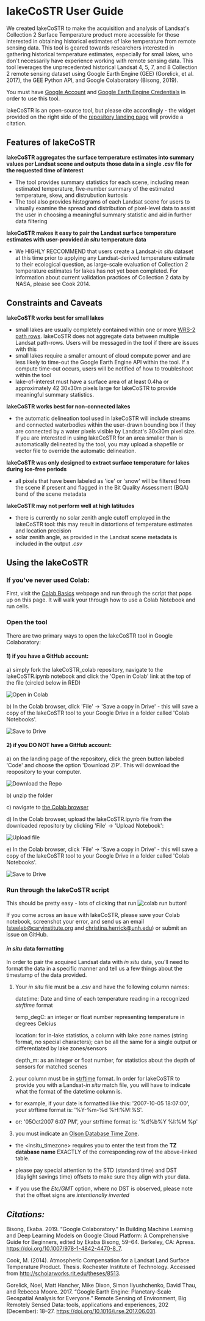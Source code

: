 # lakeCoSTR User Guide

We created lakeCoSTR to make the acquisition and analysis of Landsat's Collection 2 Surface Temperature product more accessible for those interested in obtaining historical estimates of lake temperature from remote sensing data. This tool is geared towards researchers interested in gathering historical temperature estimates, especially for small lakes, who don't necessarily have experience working with remote sensing data. This tool leverages the unprecedented historical Landsat 4, 5, 7, and 8 Collection 2 remote sensing dataset using Google Earth Engine (GEE) (Gorelick, et al. 2017), the GEE Python API, and Google Colaboratory (Bisong, 2019).

You must have <a href="https://support.google.com/accounts/answer/27441?hl=en" target="_blank" rel="noopener noreferrer">Google Account</a> and <a href="https://signup.earthengine.google.com/" target="_blank" rel="noopener noreferrer">Google Earth Engine Credentials</a> in order to use this tool.

lakeCoSTR is an open-source tool, but please cite accordingly - the widget provided on the right side of the <a href = "https://github.com/lakeCoSTR/lakeCoSTR_colab" target="_blank" rel="noopener noreferrer">repository landing page</a> will provide a citation.


## Features of lakeCoSTR

__lakeCoSTR aggregates the surface temperature estimates into summary values per Landsat scene and outputs those data in a single *.csv* file for the requested time of interest__
 - The tool provides summary statistics for each scene, including mean estimated temperature, five-number summary of the estimated temperature, skew, and distrubution kurtosis
 - The tool also provides histograms of each Landsat scene for users to visually examine the spread and distribution of pixel-level data to assist the user in choosing a meaningful summary statistic and aid in further data filtering

__lakeCoSTR makes it easy to pair the Landsat surface temperature estimates with user-provided *in situ* temperature data__
 - We HIGHLY RECCOMMEND that users create a Landsat-*in situ* dataset at this time prior to applying any Landsat-derived temperature estimate to their ecological question, as large-scale evaluation of Collection 2 temperature estimates for lakes has not yet been completed. For information about current validation practices of Collection 2 data by NASA, please see Cook 2014.


## Constraints and Caveats 

__lakeCoSTR works best for small lakes__
 - small lakes are usually completely contained within one or more <a href = "https://landsat.gsfc.nasa.gov/about/the-worldwide-reference-system/" target="_blank" rel="noopener noreferrer">WRS-2 path rows</a>. lakeCoSTR does not aggregate data between multiple Landsat path-rows. Users will be messaged in the tool if there are issues with this
 - small lakes require a smaller amount of cloud compute power and are less likely to time-out the Google Earth Engine API within the tool. If a compute time-out occurs, users will be notified of how to troubleshoot within the tool
 - lake-of-interest must have a surface area of at least 0.4ha or approximately 42 30x30m pixels large for lakeCoSTR to provide meaningful summary statistics.

__lakeCoSTR works best for non-connected lakes__
 - the automatic delineation tool used in lakeCoSTR will include streams and connected waterbodies within the user-drawn bounding box if they are connected by a water pixels visible by Landsat's 30x30m pixel size. If you are interested in using lakeCoSTR for an area smaller than is automatically delineated by the tool, you may upload a shapefile or vector file to override the automatic delineation.

__lakeCoSTR was only designed to extract surface temperature for lakes during ice-free periods__
 - all pixels that have been labeled as 'ice' or 'snow' will be filtered from the scene if present and flagged in the Bit Quality Assessment (BQA) band of the scene metadata

__lakeCoSTR may not perform well at high latitudes__
 - there is currently no solar zenith angle cutoff employed in the lakeCoSTR tool: this may result in distortions of temperature estimates and location precision
 - solar zenith angle, as provided in the Landsat scene metadata is included in the output *.csv*


## Using the lakeCoSTR

### If you've never used Colab:

First, visit the <a href = "https://colab.research.google.com/" target="_blank" rel="noopener noreferrer">Colab Basics</a> webpage and run through the script that pops up on this page. It will walk your through how to use a Colab Notebook and run cells.

### Open the tool 

There are two primary ways to open the lakeCoSTR tool in Google Colaboratory:

#### 1) if you have a GitHub account:
    
a) simply fork the lakeCoSTR_colab repository, navigate to the lakeCoSTR.ipynb notebook and click the 'Open in Colab' link at the top of the file (circled below in RED)
    
![Open in Colab](imgs/lakeCoSTR_open.png)

b) In the Colab browser, click 'File' -> 'Save a copy in Drive' - this will save a copy of the lakeCoSTR tool to your Google Drive in a folder called 'Colab Notebooks'.
    
![Save to Drive](imgs/lakeCoSTR_save.png)


#### 2) if you __DO NOT__ have a GitHub account:
    
a) on the landing page of the repository, click the green button labeled 'Code' and choose the option 'Download ZIP'. This will download the reopository to your computer.
    
![Download the Repo](imgs/lakeCoSTR_download.png)

b) unzip the folder

c) navigate to <a href = "https://colab.research.google.com/" target="_blank" rel="noopener noreferrer">the Colab browser</a>

d) In the Colab browser, upload the lakeCoSTR.ipynb file from the downloaded repository by clicking 'File' -> 'Upload Notebook':
    
![Upload file](imgs/lakeCoSTR_upload.png)

e) In the Colab browser, click 'File' -> 'Save a copy in Drive' - this will save a copy of the lakeCoSTR tool to your Google Drive in a folder called 'Colab Notebooks'.
    
![Save to Drive](imgs/lakeCoSTR_save.png)

### Run through the lakeCoSTR script

This should be pretty easy - lots of clicking that run ![colab run](imgs/colab_run.png) button! 

If you come across an issue with lakeCoSTR, please save your Colab notebook, screenshot your error, and send us an email (steeleb@caryinstitute.org and christina.herrick@unh.edu) or submit an issue on GitHub. 

#### *in situ* data formatting

In order to pair the acquired Landsat data with *in situ* data, you'll need to format the data in a specific manner and tell us a few things about the timestamp of the data provided.

1) Your *in situ* file must be a .csv and have the following column names:

    datetime: Date and time of each temperature reading in a recognized *strftime* format

    temp_degC: an integer or float number representing temperature in degrees Celcius

    location: for in-lake statistics, a column with lake zone names (string format, no special characters); can be all the same for a single output or differentiated by lake zones/sensors
    
    depth_m: as an integer or float number, for statistics about the depth of sensors for matched scenes

2) your <datetime> column must be in <a href="https://strftime.org/" target = "_blank" rel="noopener noreferrer">strftime</a> format. In order for lakeCoSTR to provide you with a Landsat-*in situ* match file, you will have to indicate what the format of the datetime column is. 

 - for example, if your date is formatted like this: '2007-10-05 18:07:00', your strftime format is: '%Y-%m-%d %H:%M:%S'. 

 - or: '05Oct2007 6:07 PM', your strftime format is: '%d%b%Y %I:%M %p'
   
3) you must indicate an <a href="https://en.wikipedia.org/wiki/List_of_tz_database_time_zones" target = "_blank" rel = "noopener noreferrer">Olson Database Time Zone</a>. 

 - the <insitu_timezone> requires you to enter the text from the __TZ database name__ EXACTLY of the corresponding row of the above-linked table. 

 - please pay special attention to the STD (standard time) and DST (daylight savings time) offsets to make sure they align with your data. 

 - if you use the *Etc/GMT* option, where no DST is observed, please note that the offset signs are *intentionally inverted* 


## *Citations:*

Bisong, Ekaba. 2019. “Google Colaboratory.” In Building Machine Learning and Deep Learning Models on Google Cloud Platform: A Comprehensive Guide for Beginners, edited by Ekaba Bisong, 59–64. Berkeley, CA: Apress. https://doi.org/10.1007/978-1-4842-4470-8_7.

Cook, M. (2014). Atmospheric Compensation for a Landsat Land Surface Temperature Product. Thesis. Rochester Institute of Technology. Accessed from http://scholarworks.rit.edu/theses/8513.

Gorelick, Noel, Matt Hancher, Mike Dixon, Simon Ilyushchenko, David Thau, and Rebecca Moore. 2017. “Google Earth Engine: Planetary-Scale Geospatial Analysis for Everyone.” Remote Sensing of Environment, Big Remotely Sensed Data: tools, applications and experiences, 202 (December): 18–27. https://doi.org/10.1016/j.rse.2017.06.031.

